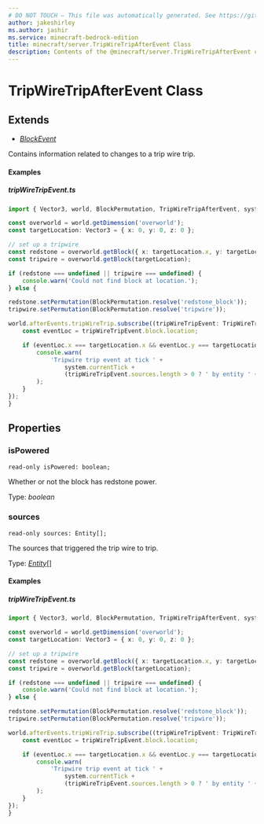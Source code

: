 ```yaml
---
# DO NOT TOUCH — This file was automatically generated. See https://github.com/mojang/minecraftapidocsgenerator to modify descriptions, examples, etc.
author: jakeshirley
ms.author: jashir
ms.service: minecraft-bedrock-edition
title: minecraft/server.TripWireTripAfterEvent Class
description: Contents of the @minecraft/server.TripWireTripAfterEvent class.
---
```

# TripWireTripAfterEvent Class

## Extends
- [*BlockEvent*](BlockEvent.md)

Contains information related to changes to a trip wire trip.

#### Examples
##### ***tripWireTripEvent.ts***
```typescript
import { Vector3, world, BlockPermutation, TripWireTripAfterEvent, system } from '@minecraft/server';

const overworld = world.getDimension('overworld');
const targetLocation: Vector3 = { x: 0, y: 0, z: 0 };

// set up a tripwire
const redstone = overworld.getBlock({ x: targetLocation.x, y: targetLocation.y - 1, z: targetLocation.z });
const tripwire = overworld.getBlock(targetLocation);

if (redstone === undefined || tripwire === undefined) {
    console.warn('Could not find block at location.');
} else {

redstone.setPermutation(BlockPermutation.resolve('redstone_block'));
tripwire.setPermutation(BlockPermutation.resolve('tripwire'));

world.afterEvents.tripWireTrip.subscribe((tripWireTripEvent: TripWireTripAfterEvent) => {
    const eventLoc = tripWireTripEvent.block.location;

    if (eventLoc.x === targetLocation.x && eventLoc.y === targetLocation.y && eventLoc.z === targetLocation.z) {
        console.warn(
            'Tripwire trip event at tick ' +
                system.currentTick +
                (tripWireTripEvent.sources.length > 0 ? ' by entity ' + tripWireTripEvent.sources[0].id : ''),
        );
    }
});
}
```

## Properties

### **isPowered**
`read-only isPowered: boolean;`

Whether or not the block has redstone power.

Type: *boolean*

### **sources**
`read-only sources: Entity[];`

The sources that triggered the trip wire to trip.

Type: [*Entity*](Entity.md)[]

#### Examples
##### ***tripWireTripEvent.ts***
```typescript
import { Vector3, world, BlockPermutation, TripWireTripAfterEvent, system } from '@minecraft/server';

const overworld = world.getDimension('overworld');
const targetLocation: Vector3 = { x: 0, y: 0, z: 0 };

// set up a tripwire
const redstone = overworld.getBlock({ x: targetLocation.x, y: targetLocation.y - 1, z: targetLocation.z });
const tripwire = overworld.getBlock(targetLocation);

if (redstone === undefined || tripwire === undefined) {
    console.warn('Could not find block at location.');
} else {

redstone.setPermutation(BlockPermutation.resolve('redstone_block'));
tripwire.setPermutation(BlockPermutation.resolve('tripwire'));

world.afterEvents.tripWireTrip.subscribe((tripWireTripEvent: TripWireTripAfterEvent) => {
    const eventLoc = tripWireTripEvent.block.location;

    if (eventLoc.x === targetLocation.x && eventLoc.y === targetLocation.y && eventLoc.z === targetLocation.z) {
        console.warn(
            'Tripwire trip event at tick ' +
                system.currentTick +
                (tripWireTripEvent.sources.length > 0 ? ' by entity ' + tripWireTripEvent.sources[0].id : ''),
        );
    }
});
}
```
